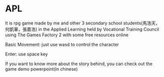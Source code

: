 # APL

It is rpg game made by me and other 3 secondary school students(馬浩天，何凱華，張嘉浩) in the Applied Learning held by Vocational Training Council using The Games Factory 2 with some free resources online

Basic Movement: just use wasd to control the character

Enter: use space key

If you want to know more about the story behind, you can check out the game demo powerpoint(in chinese)
